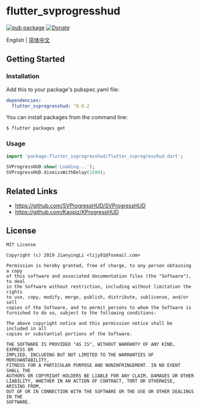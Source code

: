 # flutter_svprogresshud

[![pub package](https://img.shields.io/pub/v/flutter_svprogresshud.svg)](https://pub.dartlang.org/packages/flutter_svprogresshud)
[![Donate](https://img.shields.io/badge/Donate-PayPal-green.svg)](https://www.paypal.com/cgi-bin/webscr?cmd=_donations&business=lijy91%40live.com&currency_code=USD&source=url)

English | [简体中文](./README.zh_CN.md)

## Getting Started

### Installation

Add this to your package's pubspec.yaml file:

```yaml
dependencies:
  flutter_svprogresshud: ^0.0.2
```

You can install packages from the command line:

```bash
$ flutter packages get
```

### Usage

```dart
import 'package:flutter_svprogresshud/flutter_svprogresshud.dart';

SVProgressHUD.show('Loading...');
SVProgressHUD.dismissWithDelay(1500);

```

## Related Links

- https://github.com/SVProgressHUD/SVProgressHUD
- https://github.com/Kaopiz/KProgressHUD

## License

```
MIT License

Copyright (c) 2019 JianyingLi <lijy91@foxmail.com>

Permission is hereby granted, free of charge, to any person obtaining a copy
of this software and associated documentation files (the "Software"), to deal
in the Software without restriction, including without limitation the rights
to use, copy, modify, merge, publish, distribute, sublicense, and/or sell
copies of the Software, and to permit persons to whom the Software is
furnished to do so, subject to the following conditions:

The above copyright notice and this permission notice shall be included in all
copies or substantial portions of the Software.

THE SOFTWARE IS PROVIDED "AS IS", WITHOUT WARRANTY OF ANY KIND, EXPRESS OR
IMPLIED, INCLUDING BUT NOT LIMITED TO THE WARRANTIES OF MERCHANTABILITY,
FITNESS FOR A PARTICULAR PURPOSE AND NONINFRINGEMENT. IN NO EVENT SHALL THE
AUTHORS OR COPYRIGHT HOLDERS BE LIABLE FOR ANY CLAIM, DAMAGES OR OTHER
LIABILITY, WHETHER IN AN ACTION OF CONTRACT, TORT OR OTHERWISE, ARISING FROM,
OUT OF OR IN CONNECTION WITH THE SOFTWARE OR THE USE OR OTHER DEALINGS IN THE
SOFTWARE.
```
